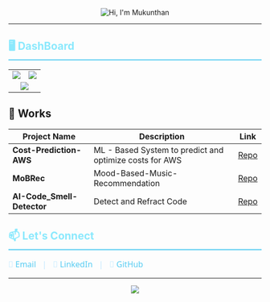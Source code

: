 <p align="center">
  <img src="https://readme-typing-svg.demolab.com?font=Fira+Code&size=20&duration=3000&pause=1000&color=8BE9FD&center=true&vCenter=true&width=600&lines=Hi%2C+I'm+Mukunthan" alt="Hi, I'm Mukunthan" />
</p>

---

<!-- Left-aligned, styled heading using bold + underline + neon color -->
<h2 style="color:#8BE9FD; font-weight: 700; border-bottom: 2px solid #56CCF2; padding-bottom: 6px; text-align: left;">
  🖥️ DashBoard
</h2>

<table align="center">
  <tr>
    <td>
      <img src="https://github-readme-stats.vercel.app/api?username=Mukunth1004&show_icons=true&theme=react&bg_color=00000000&title_color=8BE9FD&icon_color=56CCF2&text_color=C2E9FF" />
    </td>
    <td>
      <img src="https://github-readme-streak-stats.herokuapp.com/?user=Mukunth1004&theme=react&background=00000000&ring=8BE9FD&fire=56CCF2&currStreakLabel=C2E9FF" />
    </td>
  </tr>
  <tr>
    <td colspan="2" align="center">
      <img src="https://github-profile-summary-cards.vercel.app/api/cards/profile-details?username=Mukunth1004&theme=github_dark" />
    </td>
  </tr>
</table>

## 💼 Works

| Project Name                      | Description                                   | Link           |
|---------------------------------|-----------------------------------------------|----------------|
| **Cost-Prediction-AWS** | ML - Based System to predict and optimize costs for AWS    | [Repo](https://github.com/Mukunth1004/Cost-Prediction-AWS) |
| **MoBRec** | Mood-Based-Music-Recommendation    | [Repo](https://github.com/Mukunth1004/MoBRec) |
| **AI-Code_Smell-Detector** | Detect and Refract Code   | [Repo](https://github.com/Mukunth1004/Code-Detector-Using-AI) |


<!-- New left-aligned, professional heading style -->
<h2 style="color:#8BE9FD; font-weight: 700; border-bottom: 2px solid #56CCF2; padding-bottom: 6px; text-align: left;">
  📫 Let's Connect
</h2>

<!-- New format: horizontal simple text links with icons and spacing -->
<p style="text-align:left; font-family: 'Segoe UI', Tahoma, Geneva, Verdana, sans-serif; font-size: 16px; color:#C2E9FF;">
  📧 <a href="mailto:mukunth.s1004.com" style="color:#56CCF2; text-decoration:none;">Email</a> &nbsp;&nbsp;|&nbsp;&nbsp;
  🔗 <a href="https://www.linkedin.com/in/s-mukunth1004" style="color:#56CCF2; text-decoration:none;">LinkedIn</a> &nbsp;&nbsp;|&nbsp;&nbsp;
  🐙 <a href="https://github.com/Mukunth1004" style="color:#56CCF2; text-decoration:none;">GitHub</a>
</p>

---



<p align="center">
  <img src="https://capsule-render.vercel.app/api?type=waving&color=8BE9FD,56CCF2&height=80&section=footer"/>
</p>
